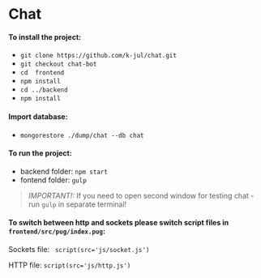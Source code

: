 # Chat

#### To install the project:
 * ```git clone https://github.com/k-jul/chat.git```
 * ```git checkout chat-bot```
 * ```cd  frontend```
 * ```npm install```
 * ```cd ../backend```
 * ```npm install```
 
 #### Import database:
 * ```mongorestore ./dump/chat --db chat```
 
 #### To run the project:
 * backend folder: ```npm start```
 * fontend folder: ```gulp```
 
 > _IMPORTANT!:_
 > If you need to open second window for testing chat - run ```gulp``` in separate terminal!
 
 #### To switch between http and sockets please switch script files in `frontend/src/pug/index.pug`:
   Sockets file:
``` script(src='js/socket.js')```

   HTTP file:
```script(src='js/http.js')```
 
